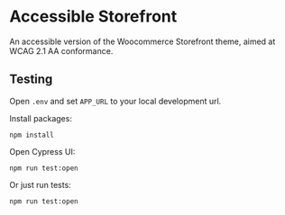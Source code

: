 # Accessible Storefront

An accessible version of the Woocommerce Storefront theme, aimed at WCAG 2.1 AA conformance.

## Testing

Open `.env` and set `APP_URL` to your local development url.

Install packages:
```
npm install
```

Open Cypress UI:
```
npm run test:open
```

Or just run tests:
```
npm run test:open
```
